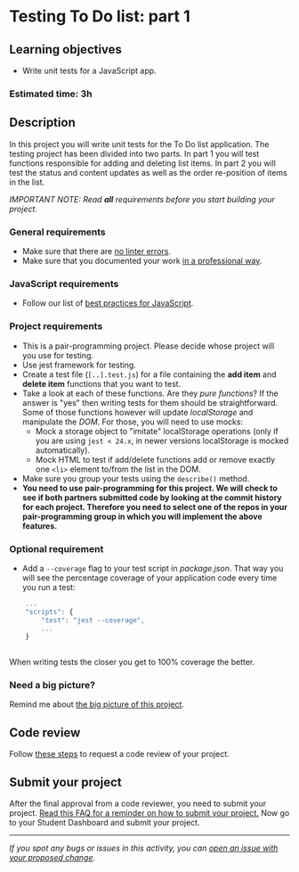 # Testing To Do list: part 1

## Learning objectives
- Write unit tests for a JavaScript app.

### Estimated time: 3h

## Description
In this project you will write unit tests for the To Do list application. The testing project has been divided into two parts. In part 1 you will test functions responsible for adding and deleting list items. In part 2 you will test the status and content updates as well as the order re-position of items in the list.

*IMPORTANT NOTE: Read **all** requirements before you start building your project.*

### General requirements

- Make sure that there are [no linter errors](https://github.com/microverseinc/linters-config).
- Make sure that you documented your work [in a professional way](https://github.com/microverseinc/curriculum-transversal-skills/blob/main/documentation/articles/professional_repo_rules.md).

### JavaScript requirements
  - Follow our list of [best practices for JavaScript](https://github.com/microverseinc/curriculum-html-css/blob/main/articles/javascript_best_practices.md).

### Project requirements

- This is a pair-programming project. Please decide whose project will you use for testing.
- Use jest framework for testing.
- Create a test file (`[..].test.js`) for a file containing the **add item** and **delete item**  functions that you want to test.
- Take a look at each of these functions. Are they *pure functions*? If the answer is "yes" then writing tests for them should be straightforward. Some of those functions however will update *localStorage* and manipulate the *DOM*. For those, you will need to use mocks:
  - Mock a storage object to "imitate" localStorage operations (only if you are using `jest < 24.x`, in newer versions localStorage is mocked automatically).
  - Mock HTML to test if add/delete functions add or remove exactly one `<li>` element to/from the list in the DOM.
- Make sure you group your tests using the `describe()` method.
-  **You need to use pair-programming for this project. We will check to see if both partners submitted code by looking at the commit history for each project.  Therefore you need to select one of the repos in your pair-programming group in which you will implement the above features.**

### Optional requirement

- Add a `--coverage` flag to your test script in *package.json*. That way you will see the percentage coverage of your application code every time you run a test:
```javascript
    ...
    "scripts": {
        "test": "jest --coverage",
        ...
    }
    
```
When writing tests the closer you get to 100% coverage the better.

### Need a big picture? 

Remind me about [the big picture of this project](./sneak_peek.md).

## Code review

Follow [these steps](https://github.com/microverseinc/curriculum-transversal-skills/blob/main/code-review/articles/how_to_ask_for_a_code_review.md) to request a code review of your project.

## Submit your project

After the final approval from a code reviewer, you need to submit your project.
[Read this FAQ for a reminder on how to submit your project.](https://microverse.zendesk.com/hc/en-us/articles/360061344234)
Now go to your Student Dashboard and submit your project.

------

_If you spot any bugs or issues in this activity, you can [open an issue with your proposed change](https://github.com/microverseinc/curriculum-transversal-skills/blob/main/git-github/articles/open_issue.md)._
